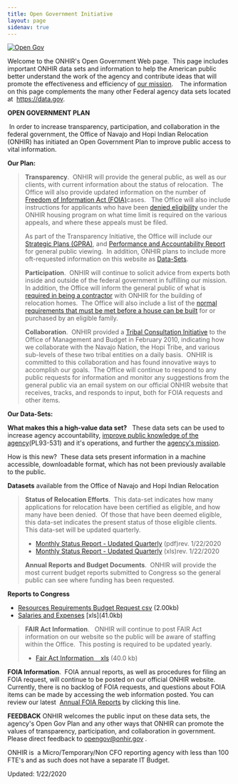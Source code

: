 ```yaml
---
title: Open Government Initiative
layout: page
sidenav: true
---
```


[![Open Gov](https://www.onhir.gov/images/opengov_badge_v6.jpg)](https://www.data.gov)

Welcome to the ONHIR's Open Government Web page.  This page includes important ONHIR data sets and information to help the American public better understand the work of the agency and contribute ideas that will promote the effectiveness and efficiency of [our mission]({{site.baseurl}}/Mission.html/index.html "Mission").    The information on this page complements the many other Federal agency data sets located at  https://data.gov.

**OPEN GOVERNMENT PLAN**

 In order to increase transparency, participation, and collaboration in the federal government, the Office of Navajo and Hopi Indian Relocation (ONHIR) has initiated an Open Government Plan to improve public access to vital information. 

**Our Plan:**

> **Transparency**.  ONHIR will provide the general public, as well as our clients, with current information about the status of relocation.  The Office will also provide updated information on the number of [Freedom of Information Act (FOIA)]({{site.baseurl}}/foia/index.html "Freedom of Information Act")cases.   The Office will also include instructions for applicants who have been [denied eligibility]({{site.baseurl}}/eligibility/Appeals-From-Denials.html "Denied eligibility") under the ONHIR housing program on what time limit is required on the various appeals, and where these appeals must be filed.
> 
> As part of the Transparency Initiative, the Office will include our [Strategic Plans (GPRA)]({{site.baseurl}}/assets/documents/budget-and-performance/GPRA%20Multiyear.pdf "Strategic Plans"), and [Performance and Accountability Report]({{site.baseurl}}/assets/documents/budget-and-performance/ONHIR.FY2018.PAR.pdf) for general public viewing.  In addition, ONHIR plans to include more oft-requested information on this website as [Data-Sets](#DataSets "Link to Data Sets").
> 
> **Participation**.  ONHIR will continue to solicit advice from experts both inside and outside of the federal government in fulfilling our mission.  In addition, the Office will inform the general public of what is [required in being a contractor]({{site.basurl}}/readingroom/Requirements-for-Contractors.html "Requirements for Contractors") with ONHIR for the building of relocation homes.  The Office will also include a list of the [normal requirements that must be met before a house can be built]({{site.baseurl}}/readingroom/Requirements-for-Contractors.html "Requirements to build house") for or purchased by an eligible family.  
> 
> **Collaboration**.  ONHIR provided a [Tribal Consultation Initiative]({{site.baseurl}}/readingroom/OMB-Tribal-Consultation-Initiative.html) to the Office of Management and Budget in February 2010, indicating how we collaborate with the Navajo Nation, the Hopi Tribe, and various sub-levels of these two tribal entities on a daily basis.  ONHIR is committed to this collaboration and has found innovative ways to accomplish our goals.  The Office will continue to respond to any public requests for information and monitor any suggestions from the general public via an email system on our official ONHIR website that receives, tracks, and responds to input, both for FOIA requests and other items.

**Our Data-Sets:**

**What makes this a high-value data set?**   These data sets can be used to increase agency accountability, [improve public knowledge of the agency]({{site.baseurl}}/assets/documents/N-H-Settlement-Act-titled.pdf "Information on Agency")(PL93-531) and it's operations, and further the [agency's mission]({{site.baseurl}}/Mission.html/index.html "Agency's Mission Statement").

How is this new?  These data sets present information in a machine accessible, downloadable format, which has not been previously available to the public.

**Datasets** available from the Office of Navajo and Hopi Indian Relocation

> **Status of Relocation Efforts**.  This data-set indicates how many applications for relocation have been certified as eligible, and how many have been denied.  Of those that have been deemed eligible, this data-set indicates the present status of those eligible clients.  This data-set will be updated quarterly.
> 
> *   [Monthly Status Report - Updated Quarterly]({{site.baseurl}}/assets/documents/datasets/Monthly_Numbers_Qrtly.pdf "Monthly Status Report") (pdf)rev. 1/22/2020
> *   [Monthly Status Report - Updated Quarterly]({{site.baseurl}}/assets/documents/datasets/Monthly_Numbers_Qrtly.xls "Monthly Status Report - Updated Qrtyl - XLS") (xls)rev. 1/22/2020
> 
> **Annual Reports and Budget Documents**.  ONHIR will provide the most current budget reports submitted to Congress so the general public can see where funding has been requested. 

**Reports to Congress**

*   [Resources Requirements Budget Request csv]({{site.baseurl}}/assets/documents/datasets/Congressional_Resource_Requirements.csv "Resources Requirements Budget requst csv format") (2.00kb)
*   [Salaries and Expenses]({{site.baseurl}}/assets/documents/datasets/Cong%20Salaries%20and%20Expenses.xls "Salaries and Expenses") \[xls\](41.0kb)

> **FAIR Act Information**.   ONHIR will continue to post FAIR Act information on our website so the public will be aware of staffing within the Office.  This posting is required to be updated yearly. 
> 
> *   [Fair Act Information    xls]({{site.baseurl}}/assets/documents/datasets/FAIR_Act_summary_figures.xls) (40.0 kb)

**FOIA Information**.  FOIA annual reports, as well as procedures for filing an FOIA request, will continue to be posted on our official ONHIR website.  Currently, there is no backlog of FOIA requests, and questions about FOIA items can be made by accessing the web information posted. You can review our latest  [Annual FOIA Reports]({{site.baseurl}}/foia/Archives/index.html "Annual FOIA Report") by clicking this line.

**FEEDBACK** ONHIR welcomes the public input on these data sets, the agency's Open Gov Plan and any other ways that ONHIR can promote the values of transparency, participation, and collaboration in government.  Please direct feedback to [opengov@onhir.gov](mailto:opengov@onhir.gov?subject=Public%20Inquiry%20from%20ONHIR%20Website "Mail to Opengov") .

ONHIR is  a Micro/Temporary/Non CFO reporting agency with less than 100 FTE's and as such does not have a separate IT Budget.

Updated: 1/22/2020
